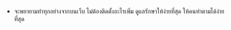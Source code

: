 - จะพยายามทำทุกอย่างจากบนเว็บ ไม่ต้องติดตั้งอะไรเพิ่ม ดูแลรักษาให้ง่ายที่สุด ให้คนทำตามได้ง่ายที่สุด
